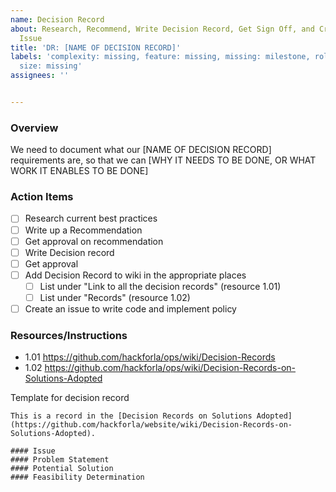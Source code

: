 ```yaml
---
name: Decision Record
about: Research, Recommend, Write Decision Record, Get Sign Off, and Create Implementation
  Issue
title: 'DR: [NAME OF DECISION RECORD]'
labels: 'complexity: missing, feature: missing, missing: milestone, role: missing,
  size: missing'
assignees: ''


---
```


### Overview
We need to document what our [NAME OF DECISION RECORD] requirements are, so that we can [WHY IT NEEDS TO BE DONE, OR WHAT WORK IT ENABLES TO BE DONE]

### Action Items
- [ ] Research current best practices
- [ ] Write up a Recommendation
- [ ] Get approval on recommendation
- [ ] Write Decision record
- [ ] Get approval
- [ ] Add Decision Record to wiki in the appropriate places
   - [ ] List under "Link to all the decision records" (resource 1.01)
   - [ ] List under "Records" (resource 1.02)
- [ ] Create an issue to write code and implement policy

### Resources/Instructions
- 1.01 https://github.com/hackforla/ops/wiki/Decision-Records
- 1.02 https://github.com/hackforla/ops/wiki/Decision-Records-on-Solutions-Adopted

Template for decision record
```
This is a record in the [Decision Records on Solutions Adopted](https://github.com/hackforla/website/wiki/Decision-Records-on-Solutions-Adopted).

#### Issue 
#### Problem Statement
#### Potential Solution
#### Feasibility Determination
```

